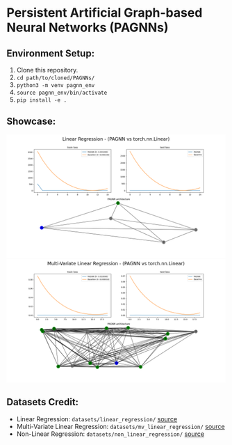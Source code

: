 # Persistent Artificial Graph-based Neural Networks (PAGNNs)

## Environment Setup:
1. Clone this repository.
2. `cd path/to/cloned/PAGNNs/`
3. `python3 -m venv pagnn_env`
4. `source pagnn_env/bin/activate`
5. `pip install -e .`

## Showcase:
![](figures/linear_regression.png)
![](figures/mv_linear_regression.png)

## Datasets Credit:
- Linear Regression: `datasets/linear_regression/` [source](https://www.kaggle.com/andonians/random-linear-regression)
- Multi-Variate Linear Regression: `datasets/mv_linear_regression/` [source](https://www.kaggle.com/mirichoi0218/insurance)
- Non-Linear Regression: `datasets/non_linear_regression/` [source](https://www.kaggle.com/uciml/iris)
